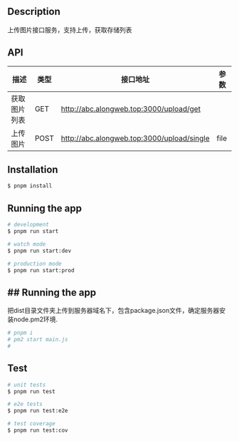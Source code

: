 ## Description
上传图片接口服务，支持上传，获取存储列表


## API
| 描述         | 类型 | 接口地址                                     | 参数 |
| ------------ | ---- | -------------------------------------------- | ---- |
| 获取图片列表 | GET  | <http://abc.alongweb.top:3000/upload/get>    |      |
| 上传图片     | POST | <http://abc.alongweb.top:3000/upload/single> | file |

## Installation

```bash
$ pnpm install
```

## Running the app

```bash
# development
$ pnpm run start

# watch mode
$ pnpm run start:dev

# production mode
$ pnpm run start:prod
```

## ## Running the app
把dist目录文件夹上传到服务器域名下，包含package.json文件，确定服务器安装node.pm2环境.

```bash
# pnpm i
# pm2 start main.js
#

```


## Test

```bash
# unit tests
$ pnpm run test

# e2e tests
$ pnpm run test:e2e

# test coverage
$ pnpm run test:cov
```


